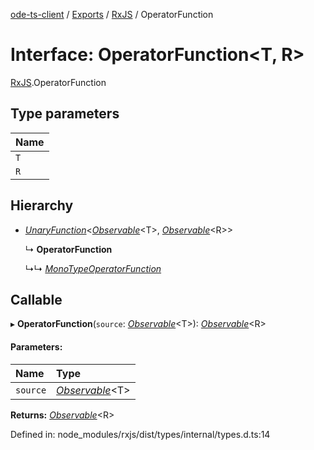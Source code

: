[ode-ts-client](../README.md) / [Exports](../modules.md) / [RxJS](../modules/rxjs.md) / OperatorFunction

# Interface: OperatorFunction<T, R\>

[RxJS](../modules/rxjs.md).OperatorFunction

## Type parameters

Name |
:------ |
`T` |
`R` |

## Hierarchy

* [*UnaryFunction*](rxjs.unaryfunction.md)<[*Observable*](../classes/rxjs.observable.md)<T\>, [*Observable*](../classes/rxjs.observable.md)<R\>\>

  ↳ **OperatorFunction**

  ↳↳ [*MonoTypeOperatorFunction*](rxjs.monotypeoperatorfunction.md)

## Callable

▸ **OperatorFunction**(`source`: [*Observable*](../classes/rxjs.observable.md)<T\>): [*Observable*](../classes/rxjs.observable.md)<R\>

#### Parameters:

Name | Type |
:------ | :------ |
`source` | [*Observable*](../classes/rxjs.observable.md)<T\> |

**Returns:** [*Observable*](../classes/rxjs.observable.md)<R\>

Defined in: node_modules/rxjs/dist/types/internal/types.d.ts:14
